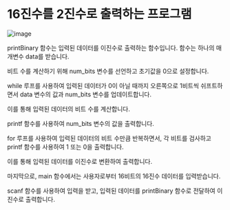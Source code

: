 # 16진수를 2진수로 출력하는 프로그램

![image](https://github.com/wini66/base-conversion-report/assets/119557644/290a34f9-7ff8-4fdf-848c-902d6f4f378f)

printBinary 함수는 입력된 데이터를 이진수로 출력하는 함수입니다. 함수는 하나의 매개변수 data를 받습니다. 

비트 수를 계산하기 위해 num_bits 변수를 선언하고 초기값을 0으로 설정합니다.

while 루프를 사용하여 입력된 데이터가 0이 아닐 때까지 오른쪽으로 1비트씩 쉬프트하면서 data 변수의 값과 num_bits 변수를 업데이트합니다. 

이를 통해 입력된 데이터의 비트 수를 계산합니다.

printf 함수를 사용하여 num_bits 변수의 값을 출력합니다.

for 루프를 사용하여 입력된 데이터의 비트 수만큼 반복하면서, 각 비트를 검사하고 printf 함수를 사용하여 1 또는 0을 출력합니다. 

이를 통해 입력된 데이터를 이진수로 변환하여 출력합니다.

마지막으로, main 함수에서는 사용자로부터 16비트의 16진수 데이터를 입력받습니다. 

scanf 함수를 사용하여 입력을 받고, 입력된 데이터를 printBinary 함수로 전달하여 이진수로 출력합니다.
